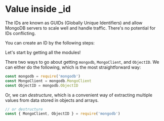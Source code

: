 # Value inside \_id

The IDs are known as GUIDs \(Globally Unique Identifiers\) and allow MongoDB servers to scale well and handle traffic. There's no potential for IDs conflicting.

You can create an ID by the following steps:

Let's start by getting all the modules!

There two ways to go about getting `mongodb`, `MongoClient`, and `ObjectID`. We can either do the following, which is the most straightforward way:

```javascript
const mongodb = require('mongodb')
const MongoClient = mongodb.MongoClient
const ObjectID = mongodb.ObjectID
```

Or, we can _destructure_, which is a convenient way of extracting multiple values from data stored in objects and arrays.

```javascript
// or destructure
const { MongoClient, ObjectID } = require('mongodb')
```


